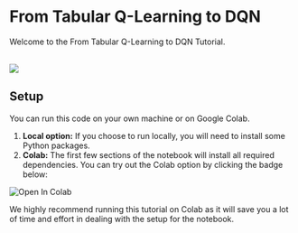 # From Tabular Q-Learning to DQN

Welcome to the From Tabular Q-Learning to DQN Tutorial.
<br>
<br>

<img src="https://raw.githubusercontent.com/markub3327/flappy-bird-gymnasium/main/imgs/dqn.gif">


## Setup

You can run this code on your own machine or on Google Colab.

1. **Local option:** If you choose to run locally, you will need to install some Python packages.
2. **Colab:** The first few sections of the notebook will install all required dependencies. You can try out the Colab option by clicking the badge below:

![Open In Colab](https://colab.research.google.com/github/CLAIR-LAB-TECHNION/CLAI/blob/dev/tutorials/dqn_tutorial/DQN.ipynb)


We highly recommend running this tutorial on Colab as it will save you a lot of time and effort in dealing with the setup for the notebook.
